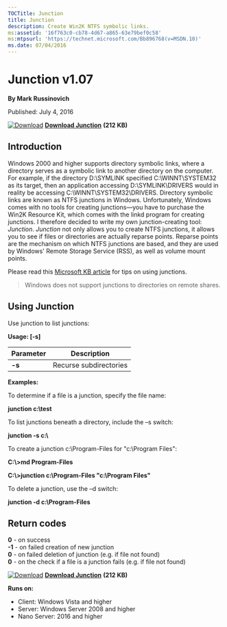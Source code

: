 ```yaml
--- 
TOCTitle: Junction
title: Junction
description: Create Win2K NTFS symbolic links.
ms:assetid: '16f763c0-cb78-4d67-a865-63e79bef0c58'
ms:mtpsurl: 'https://technet.microsoft.com/Bb896768(v=MSDN.10)'
ms.date: 07/04/2016
---
```


Junction v1.07
==============

**By Mark Russinovich**

Published: July 4, 2016

[![Download](/media/landing/sysinternals/download_sm.png)](https://download.sysinternals.com/files/Junction.zip) [**Download Junction**](https://download.sysinternals.com/files/Junction.zip) **(212 KB)**


## Introduction

Windows 2000 and higher supports directory symbolic links, where a
directory serves as a symbolic link to another directory on the
computer. For example, if the directory D:\\SYMLINK specified
C:\\WINNT\\SYSTEM32 as its target, then an application accessing
D:\\SYMLINK\\DRIVERS would in reality be accessing
C:\\WINNT\\SYSTEM32\\DRIVERS. Directory symbolic links are known as NTFS
junctions in Windows. Unfortunately, Windows comes with no tools for
creating junctions—you have to purchase the Win2K Resource Kit, which
comes with the linkd program for creating junctions. I therefore decided
to write my own junction-creating tool: *Junction*. *Junction* not only
allows you to create NTFS junctions, it allows you to see if files or
directories are actually reparse points. Reparse points are the
mechanism on which NTFS junctions are based, and they are used by
Windows' Remote Storage Service (RSS), as well as volume mount points.

Please read this [Microsoft KB
article](https://support.microsoft.com/?kbid=205524) for tips on using
junctions.

> Windows does not support junctions to directories on remote shares.

## Using Junction

Use junction to list junctions:

**Usage: \[-s\]**

|Parameter  |Description  |
|---------|---------|
| **-s**  | Recurse subdirectories |

**Examples:**

To determine if a file is a junction, specify the file name:

**junction c:\\test**

To list junctions beneath a directory, include the –s switch:

**junction -s c:\\**

To create a junction c:\\Program-Files for "c:\\Program Files":

**C:\\&gt;md Program-Files**

**C:\\&gt;junction c:\\Program-Files "c:\\Program Files"**

To delete a junction, use the –d switch:

**junction -d c:\\Program-Files**

## Return codes
**0**  - on success  
**-1** - on failed creation of new junction  
**0**  - on failed deletion of junction  (e.g. if file not found)  
**0**  - on the check if a file is a junction fails (e.g. if file not found)  


[![Download](/media/landing/sysinternals/download_sm.png)](https://download.sysinternals.com/files/Junction.zip) [**Download Junction**](https://download.sysinternals.com/files/Junction.zip) **(212 KB)**

**Runs on:**

-   Client: Windows Vista and higher
-   Server: Windows Server 2008 and higher
-   Nano Server: 2016 and higher
